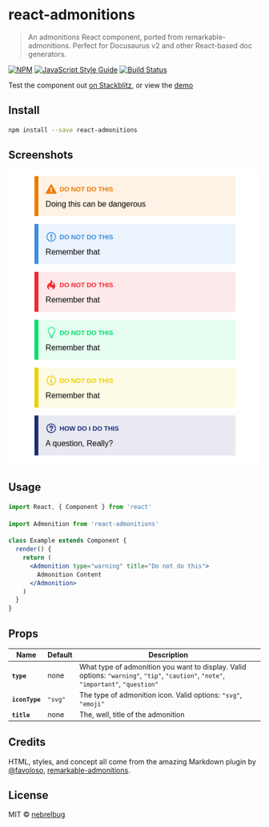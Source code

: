 # react-admonitions

> An admonitions React component, ported from remarkable-admonitions. Perfect for Docusaurus v2 and other React-based doc generators.

[![NPM](https://img.shields.io/npm/v/react-admonitions.svg)](https://www.npmjs.com/package/react-admonitions) [![JavaScript Style Guide](https://img.shields.io/badge/code_style-standard-brightgreen.svg)](https://standardjs.com) [![Build Status](https://travis-ci.com/nebrelbug/react-admonitions.svg?branch=master)](https://travis-ci.com/nebrelbug/react-admonitions)

Test the component out [on Stackblitz](https://stackblitz.com/edit/react-admonitions), or view the [demo](https://nebrelbug.github.io/react-admonitions/)

## Install

```bash
npm install --save react-admonitions
```

## Screenshots

![Example Pictures](assets/preview.png)

## Usage

```jsx
import React, { Component } from 'react'

import Admonition from 'react-admonitions'

class Example extends Component {
  render() {
    return (
      <Admonition type="warning" title="Do not do this">
        Admonition Content
      </Admonition>
    )
  }
}
```

## Props

| Name           | Default | Description                                                                                                            |
| -------------- | ------- | ---------------------------------------------------------------------------------------------------------------------- |
| **`type`**     | none    | What type of admonition you want to display. Valid options: `"warning"`, `"tip"`, `"caution"`, `"note"`, `"important"`, `"question"` |
| **`iconType`** | `"svg"` | The type of admonition icon. Valid options: `"svg"`, `"emoji"` |
| **`title`**    | none | The, well, title of the admonition |

## Credits

HTML, styles, and concept all come from the amazing Markdown plugin by [@favoloso](https://github.com/favoloso), [remarkable-admonitions](https://github.com/favoloso/remarkable-admonitions).

## License

MIT © [nebrelbug](https://github.com/nebrelbug)
